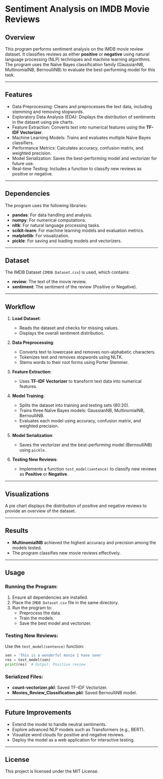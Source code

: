 # Sentiment Analysis on IMDB Movie Reviews

## Overview
This program performs sentiment analysis on the IMDB movie review dataset. It classifies reviews as either **positive** or **negative** using natural language processing (NLP) techniques and machine learning algorithms. The program uses the Naïve Bayes classification family (GaussianNB, MultinomialNB, BernoulliNB) to evaluate the best-performing model for this task.

---

## Features
- Data Preprocessing: Cleans and preprocesses the text data, including stemming and removing stopwords.
- Exploratory Data Analysis (EDA): Displays the distribution of sentiments in the dataset using pie charts.
- Feature Extraction: Converts text into numerical features using the **TF-IDF Vectorizer**.
- Machine Learning Models: Trains and evaluates multiple Naïve Bayes classifiers.
- Performance Metrics: Calculates accuracy, confusion matrix, and weighted precision.
- Model Serialization: Saves the best-performing model and vectorizer for future use.
- Real-time Testing: Includes a function to classify new reviews as positive or negative.

---

## Dependencies
The program uses the following libraries:
- **pandas**: For data handling and analysis.
- **numpy**: For numerical computations.
- **nltk**: For natural language processing tasks.
- **scikit-learn**: For machine learning models and evaluation metrics.
- **matplotlib**: For visualization.
- **pickle**: For saving and loading models and vectorizers.

---

## Dataset
The IMDB Dataset (`IMDB Dataset.csv`) is used, which contains:
- **review**: The text of the movie review.
- **sentiment**: The sentiment of the review (Positive or Negative).

---

## Workflow
1. **Load Dataset**:
   - Reads the dataset and checks for missing values.
   - Displays the overall sentiment distribution.

2. **Data Preprocessing**:
   - Converts text to lowercase and removes non-alphabetic characters.
   - Tokenizes text and removes stopwords using NLTK.
   - Stems words to their root forms using Porter Stemmer.

3. **Feature Extraction**:
   - Uses **TF-IDF Vectorizer** to transform text data into numerical features.

4. **Model Training**:
   - Splits the dataset into training and testing sets (80:20).
   - Trains three Naïve Bayes models: GaussianNB, MultinomialNB, BernoulliNB.
   - Evaluates each model using accuracy, confusion matrix, and weighted precision.

5. **Model Serialization**:
   - Saves the vectorizer and the best-performing model (BernoulliNB) using `pickle`.

6. **Testing New Reviews**:
   - Implements a function `test_model(sentence)` to classify new reviews as **Positive** or **Negative**.

---

## Visualizations
A pie chart displays the distribution of positive and negative reviews to provide an overview of the dataset.

---

## Results
- **MultinomialNB** achieved the highest accuracy and precision among the models tested.
- The program classifies new movie reviews effectively.

---

## Usage
### Running the Program:
1. Ensure all dependencies are installed.
2. Place the `IMDB Dataset.csv` file in the same directory.
3. Run the program to:
   - Preprocess the data.
   - Train the models.
   - Save the best model and vectorizer.

### Testing New Reviews:
Use the `test_model(sentence)` function:
```python
sen = 'This is a wonderful movie I have seen'
res = test_model(sen)
print(res)  # Output: Positive review
```

### Serialized Files:
- **count-vectorizer.pkl**: Saved TF-IDF Vectorizer.
- **Movies_Review_Classification.pkl**: Saved BernoulliNB model.

---

## Future Improvements
- Extend the model to handle neutral sentiments.
- Explore advanced NLP models such as Transformers (e.g., BERT).
- Visualize word clouds for positive and negative reviews.
- Deploy the model as a web application for interactive testing.

---

## License
This project is licensed under the MIT License.

